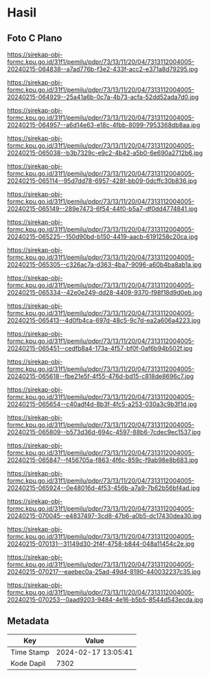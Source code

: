 # Hasil

## Foto C Plano

https://sirekap-obj-formc.kpu.go.id/31f1/pemilu/pdpr/73/13/11/20/04/7313112004005-20240215-064838--a7ad776b-f3e2-433f-acc2-e371a8d79295.jpg

https://sirekap-obj-formc.kpu.go.id/31f1/pemilu/pdpr/73/13/11/20/04/7313112004005-20240215-064929--25a41a6b-0c7a-4b73-acfa-52dd52ada7d0.jpg

https://sirekap-obj-formc.kpu.go.id/31f1/pemilu/pdpr/73/13/11/20/04/7313112004005-20240215-064957--a6d14e63-e18c-4fbb-8099-7953368db8aa.jpg

https://sirekap-obj-formc.kpu.go.id/31f1/pemilu/pdpr/73/13/11/20/04/7313112004005-20240215-065038--b3b7329c-e9c2-4b42-a5b0-6e690a2712b6.jpg

https://sirekap-obj-formc.kpu.go.id/31f1/pemilu/pdpr/73/13/11/20/04/7313112004005-20240215-065114--95d7dd78-6957-428f-bb09-0dcffc30b836.jpg

https://sirekap-obj-formc.kpu.go.id/31f1/pemilu/pdpr/73/13/11/20/04/7313112004005-20240215-065149--289e7473-6f54-44f0-b5a7-df0dd4774841.jpg

https://sirekap-obj-formc.kpu.go.id/31f1/pemilu/pdpr/73/13/11/20/04/7313112004005-20240215-065225--150d90bd-b150-4419-aacb-6191258c20ca.jpg

https://sirekap-obj-formc.kpu.go.id/31f1/pemilu/pdpr/73/13/11/20/04/7313112004005-20240215-065305--c326ac7a-d363-4ba7-9096-a60b4ba8ab1a.jpg

https://sirekap-obj-formc.kpu.go.id/31f1/pemilu/pdpr/73/13/11/20/04/7313112004005-20240215-065334--42e0e249-dd28-4409-9370-f98f18d9d0eb.jpg

https://sirekap-obj-formc.kpu.go.id/31f1/pemilu/pdpr/73/13/11/20/04/7313112004005-20240215-065413--4d0fb4ca-697d-48c5-9c7d-ea2a606a4223.jpg

https://sirekap-obj-formc.kpu.go.id/31f1/pemilu/pdpr/73/13/11/20/04/7313112004005-20240215-065451--cedfb8a4-173a-4f57-bf0f-0af6b94b502f.jpg

https://sirekap-obj-formc.kpu.go.id/31f1/pemilu/pdpr/73/13/11/20/04/7313112004005-20240215-065618--fbe21e5f-4f55-476d-bd15-c818de8696c7.jpg

https://sirekap-obj-formc.kpu.go.id/31f1/pemilu/pdpr/73/13/11/20/04/7313112004005-20240215-065654--c40adf4d-8b3f-4fc5-a253-030a3c9b3f1d.jpg

https://sirekap-obj-formc.kpu.go.id/31f1/pemilu/pdpr/73/13/11/20/04/7313112004005-20240215-065809--b573d36d-694c-4597-88b6-7cdec9ec1537.jpg

https://sirekap-obj-formc.kpu.go.id/31f1/pemilu/pdpr/73/13/11/20/04/7313112004005-20240215-065847--f456705a-f863-4f6c-859c-f9ab98e8b683.jpg

https://sirekap-obj-formc.kpu.go.id/31f1/pemilu/pdpr/73/13/11/20/04/7313112004005-20240215-065924--0e48016d-4f53-456b-a7a9-7b62b56bf4ad.jpg

https://sirekap-obj-formc.kpu.go.id/31f1/pemilu/pdpr/73/13/11/20/04/7313112004005-20240215-070045--e4837497-3cd8-47b6-a0b5-dc17430dea30.jpg

https://sirekap-obj-formc.kpu.go.id/31f1/pemilu/pdpr/73/13/11/20/04/7313112004005-20240215-070131--31149d30-2f4f-4758-b844-048a11454c2e.jpg

https://sirekap-obj-formc.kpu.go.id/31f1/pemilu/pdpr/73/13/11/20/04/7313112004005-20240215-070217--eaebec0a-25ad-49d4-8190-440032237c35.jpg

https://sirekap-obj-formc.kpu.go.id/31f1/pemilu/pdpr/73/13/11/20/04/7313112004005-20240215-070253--0aad9203-9484-4e16-b5b5-8544d543ecda.jpg


## Metadata

| Key        | Value               |
| ---------- | ------------------- |
| Time Stamp | 2024-02-17 13:05:41 |
| Kode Dapil | 7302                |



